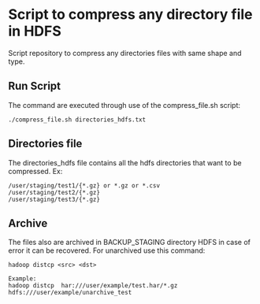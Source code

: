 #  Script to compress any directory file in HDFS
Script repository to compress any directories files with same shape and type.

## Run Script
The command are executed through use of the compress_file.sh script:

    ./compress_file.sh directories_hdfs.txt

## Directories file
The directories_hdfs file contains all the hdfs directories that want to be compressed. Ex:


    /user/staging/test1/{*.gz} or *.gz or *.csv
    /user/staging/test2/{*.gz}
    /user/staging/test3/{*.gz}

## Archive
The files also are archived in BACKUP_STAGING directory HDFS in case of error it can be recovered. For unarchived use this command:

    hadoop distcp <src> <dst>
    
    Example:
    hadoop distcp  har:///user/example/test.har/*.gz hdfs:///user/example/unarchive_test
